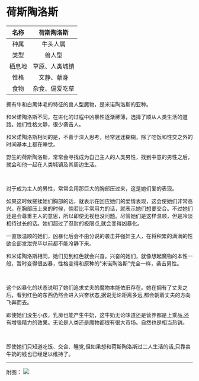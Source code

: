 # 荷斯陶洛斯

|名称|荷斯陶洛斯|
|:-:|:-:|
|种属|牛头人属|
|类型|兽人型|
|栖息地|草原、人类城镇|
|性格|文静、献身|
|食物|杂食、偏爱吃草|

拥有牛和白黑体毛的特征的兽人型魔物，是米诺陶洛斯的亚种。

和米诺陶洛斯不同，在进化的过程中凶暴性逐渐稀薄，选择了顺从人类生活的道路。她们性格文静，很少袭击人。

和米诺陶洛斯相同的是，不善于深入思考，经常迷迷糊糊，除了吃饭和性交之外的时间基本上都在睡觉。

野生的荷斯陶洛斯，常常会寻找成为自己主人的人类男性，找到中意的男性之后，就会和他一起在人类城镇及其周边生活。

<br>

对于成为主人的男性，常常会用那巨大的胸部压过来，这是她们爱的表现。

如果这时候搓揉她们胸部的话，就表示在回应她们的爱情表现，这会使她们非常高兴。在胸部压上来的时候，倘若比平常用力的话，就表示她们想要交合。不过她们还是会尊重主人的意思，所以即使无视也没问题。尽管她们是这样温顺，但是冷淡相待过长的话。她们超过了忍耐的极限点,就会变得凶暴化。

一直很温顺的她们，凶暴化后会不由分说的袭击并强奸主人，在将积累的满满的性欲全部发泄完毕以前都不能冷静下来。

和米诺陶洛斯相同，她们见到红色就会兴奋。兴奋的她们，就像想起魔物的本性一般，暂时变得很凶暴，性格变得和原种的"米诺陶洛斯"完全一样，袭击男性。

<br>

这个凶暴化的状态说明了她们追求丈夫的魔物本能依旧存在。她在拥有了丈夫之后，看到红色的东西仍然会进入兴奋状态,据说无论距离多远,都会朝着丈夫的方向飞奔而去。

即使她们没生小孩，乳房也能产生牛奶，这牛奶无论味道还是营养都是上乘品,还有增强精力的效果。无论是人类还是魔物都很有很大市场。自然也是相当热销。

<br>

即使她们只知道吃饭、交合、睡觉,但如果想和荷斯陶洛斯过二人生活的话,只靠卖牛奶的钱也已经足以维持了。

---

附图： ![](img/魔物娘图鉴I/78-79荷斯陶洛斯.jpg)
